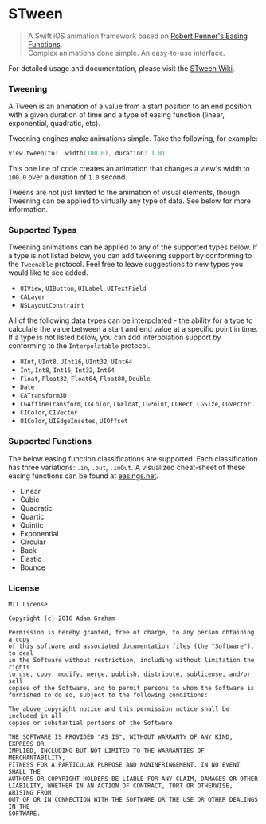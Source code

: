 # STween
> A Swift iOS animation framework based on [Robert Penner's Easing Functions](http://robertpenner.com/easing/).<br/>
> Complex animations done simple. An easy-to-use interface.

For detailed usage and documentation, please visit the [STween Wiki](https://github.com/adamgraham/STween/wiki).

### Tweening
A Tween is an animation of a value from a start position to an end position with a given duration of time and a type of easing function (linear, exponential, quadratic, etc).

Tweening engines make animations simple. Take the following, for example:

``` swift
view.tween(to: .width(100.0), duration: 1.0)
```
This one line of code creates an animation that changes a view's width to `100.0` over a duration of `1.0` second.

Tweens are not just limited to the animation of visual elements, though. Tweening can be applied to virtually any type of data. See below for more information.

### Supported Types
Tweening animations can be applied to any of the supported types below. If a type is not listed below, you can add tweening support by conforming to the `Tweenable` protocol. Feel free to leave suggestions to new types you would like to see added.

- `UIView`, `UIButton`, `UILabel`, `UITextField`
- `CALayer`
- `NSLayoutConstraint`

All of the following data types can be interpolated - the ability for a type to calculate the value between a start and end value at a specific point in time. If a type is not listed below, you can add interpolation support by conforming to the `Interpolatable` protocol.

- `UInt`, `UInt8`, `UInt16`, `UInt32`, `UInt64`
- `Int`, `Int8`, `Int16`, `Int32`, `Int64`
- `Float`, `Float32`, `Float64`, `Float80`, `Double`
- `Date`
- `CATransform3D`
- `CGAffineTransform`, `CGColor`, `CGFloat`, `CGPoint`, `CGRect`, `CGSize`, `CGVector`
- `CIColor`, `CIVector`
- `UIColor`, `UIEdgeInsetes`, `UIOffset`

### Supported Functions
The below easing function classifications are supported. Each classification has three variations: `.in`, `.out`, `.inOut`. A visualized cheat-sheet of these easing functions can be found at [easings.net](http://easings.net/).

- Linear
- Cubic
- Quadratic
- Quartic
- Quintic
- Exponential
- Circular
- Back
- Elastic
- Bounce

### License
```
MIT License

Copyright (c) 2016 Adam Graham

Permission is hereby granted, free of charge, to any person obtaining a copy
of this software and associated documentation files (the "Software"), to deal
in the Software without restriction, including without limitation the rights
to use, copy, modify, merge, publish, distribute, sublicense, and/or sell
copies of the Software, and to permit persons to whom the Software is
furnished to do so, subject to the following conditions:

The above copyright notice and this permission notice shall be included in all
copies or substantial portions of the Software.

THE SOFTWARE IS PROVIDED "AS IS", WITHOUT WARRANTY OF ANY KIND, EXPRESS OR
IMPLIED, INCLUDING BUT NOT LIMITED TO THE WARRANTIES OF MERCHANTABILITY,
FITNESS FOR A PARTICULAR PURPOSE AND NONINFRINGEMENT. IN NO EVENT SHALL THE
AUTHORS OR COPYRIGHT HOLDERS BE LIABLE FOR ANY CLAIM, DAMAGES OR OTHER
LIABILITY, WHETHER IN AN ACTION OF CONTRACT, TORT OR OTHERWISE, ARISING FROM,
OUT OF OR IN CONNECTION WITH THE SOFTWARE OR THE USE OR OTHER DEALINGS IN THE
SOFTWARE.
```
